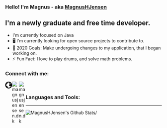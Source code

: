 ### Hello! I'm Magnus - aka [MagnusHJensen][website]

## I'm a newly graduate and free time developer.
- I'm currently focused on Java 
- 🖥️ I'm currently looking for open source projects to contribute to.
- 🥅 2020 Goals: Make undergoing changes to my application, that I began working on.
- ⚡ Fun Fact: I love to play drums, and solve math problems.

### Connect with me:

[<img align="left" alt="magnusjensen.dk" width="22px" src="https://raw.githubusercontent.com/iconic/open-iconic/master/svg/globe.svg" />][website]
[<img align="left" alt="magnusjensen.dk" width="22px" src="https://cdn.jsdelivr.net/npm/simple-icons@v3/icons/twitter.svg" />][twitter]
[<img align="left" alt="magnusjensen.dk" width="22px" src="https://cdn.jsdelivr.net/npm/simple-icons@v3/icons/linkedin.svg" />][linkedin]

<br />

### Languages and Tools:


---
<img align="left" alt="MagnusHJensen's Github Stats" src="https://github-readme-stats.vercel.app/api?username=MagnusHJensen&show_icons=true&hide_border=true"> / 



[website]: https://magnusjensen.dk
[twitter]: https://twitter.com/TheMagnusJensen
[linkedin]: https://www.linkedin.com/in/magnus-jensen-a92588151/
